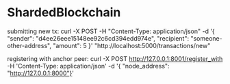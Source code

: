 # ShardedBlockchain

submitting new tx:
curl -X POST -H "Content-Type: application/json" -d '{
 "sender": "d4ee26eee15148ee92c6cd394edd974e",
 "recipient": "someone-other-address",
 "amount": 5
}' "http://localhost:5000/transactions/new"

registering with anchor peer:
curl -X POST http://127.0.0.1:8001/register_with -H 'Content-Type: application/json' -d '{
"node_address": "http://127.0.0.1:8000"}'